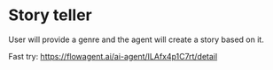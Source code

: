# Story teller
User will provide a genre and the agent will create a story based on it.

Fast try: https://flowagent.ai/ai-agent/ILAfx4p1C7rt/detail
